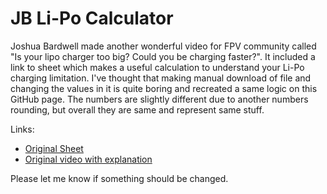 # JB Li-Po Calculator

Joshua Bardwell made another wonderful video for FPV community called "Is your lipo charger too big? Could you be charging faster?". It included a link to sheet which makes a useful calculation to understand your Li-Po charging limitation. I've thought that making manual download of file and changing the values in it is quite boring and recreated a same logic on this GitHub page. The numbers are slightly different due to another numbers rounding, but overall they are same and represent same stuff.

Links:

- [Original Sheet](https://docs.google.com/spreadsheets/d/13UjZ9iEslKZaz4EiFBKQhLL7E-ves4zeOe00QT1jIyQ/edit)
- [Original video with explanation](https://www.youtube.com/watch?v=PsbAOlYl4Pg)

Please let me know if something should be changed.
